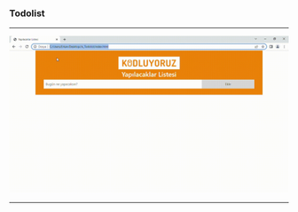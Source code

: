 ### Todolist
<hr>

![gif](https://github.com/erkansrli/Js_Todolist/blob/master/Asset/Todolist.gif)

<hr>
